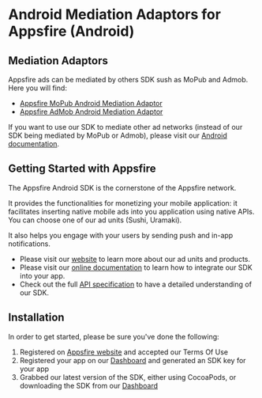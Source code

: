 Android Mediation Adaptors for Appsfire (Android)
=================================================

## Mediation Adaptors
Appsfire ads can be mediated by others SDK sush as MoPub and Admob.
Here you will find:

- [Appsfire MoPub Android Mediation Adaptor](AppsfireAndroidSDK-mopub)
- [Appsfire AdMob Android Mediation Adaptor](AppsfireAndroidSDK-admob)

If you want to use our SDK to mediate other ad networks (instead of our SDK being mediated by MoPub or Admob), please visit our [Android documentation](http://docs.appsfire.com/sdk/android/integration-reference/Monetization_Features/Mediation/Introduction).

## Getting Started with Appsfire
The Appsfire Android SDK is the cornerstone of the Appsfire network.

It provides the functionalities for monetizing your mobile application: it facilitates inserting native mobile ads into you application using native APIs. You can choose one of our ad units (Sushi, Uramaki).

It also helps you engage with your users by sending push and in-app notifications.

- Please visit our [website](http://appsfire.com) to learn more about our ad units and products.<br />
- Please visit our [online documentation](http://docs.appsfire.com/sdk/Android/integration-reference/Introduction) to learn how to integrate our SDK into your app.<br />
- Check out the full [API specification](http://docs.appsfire.com/sdk/Android/api-reference/) to have a detailed understanding of our SDK.

## Installation

In order to get started, please be sure you've done the following:

1. Registered on [Appsfire website](http://www.appsfire.com/) and accepted our Terms Of Use
2. Registered your app on our [Dashboard](http://dashboard.appsfire.com/) and generated an SDK key for your app
3. Grabbed our latest version of the SDK, either using CocoaPods, or downloading the SDK from our [Dashboard](http://dashboard.appsfire.com/app/doc)
